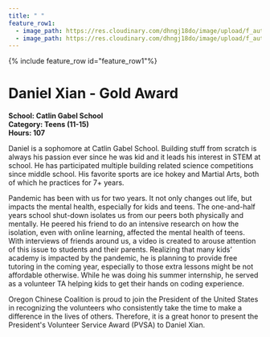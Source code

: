 ```yaml
---
title: " "
feature_row1:
  - image_path: https://res.cloudinary.com/dhngj18do/image/upload/f_auto,q_auto/v1/images/pvsa/2021_Daniel_Xian
  - image_path: https://res.cloudinary.com/dhngj18do/image/upload/f_auto,q_auto/v1/images/activities/year_2021
---
```


{% include feature_row id="feature_row1"%}

# Daniel Xian - Gold Award

**School: Catlin Gabel School**  
**Category: Teens (11-15)**  
**Hours: 107**  

Daniel is a sophomore at Catlin Gabel School. Building stuff from scratch is always his passion ever since he was kid and it leads his interest in STEM at school. He has participated multiple building related science competitions since middle school. His favorite sports are ice hokey and Martial Arts, both of which he practices for 7+ years.

Pandemic has been with us for two years. It not only changes out life, but impacts the mental health, especially for kids and teens. The one-and-half years school shut-down isolates us from our peers both physically and mentally. He peered his friend to do an intensive research on how the isolation, even with online learning, affected the mental health of teens. With interviews of friends around us, a video is created to arouse attention of this issue to students and their parents. Realizing that many kids’ academy is impacted by the pandemic, he is planning to provide free tutoring in the coming year, especially to those extra lessons might be not affordable otherwise. While he was doing his summer internship, he served as a volunteer TA helping kids to get their hands on coding experience.

Oregon Chinese Coalition is proud to join the President of the United States in recognizing the volunteers who consistently take the time to make a difference in the lives of others. Therefore, it is a great honor to present the President's Volunteer Service Award (PVSA) to Daniel Xian.
